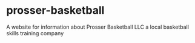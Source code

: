 # prosser-basketball
A website for information about Prosser Basketball LLC a local basketball skills training company
